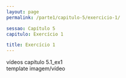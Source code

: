 ```yaml
---
layout: page
permalink: /parte1/capitulo-5/exercicio-1/

sessao: Capítulo 5
capitulo: Exercício 1

title: Exercício 1
---
```

vídeos capítulo 5.1_ex1  
template imagem/vídeo
